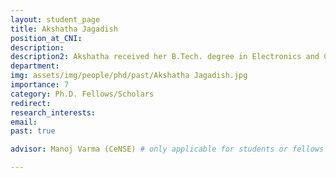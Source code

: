 ```yaml
---
layout: student_page
title: Akshatha Jagadish
position_at_CNI: 
description: 
description2: Akshatha received her B.Tech. degree in Electronics and Communication from PES Institute of Technology, Bangalore in 2015. She worked as Associate Software Engineer for Automotive Functional Safety at Robert Bosch Engineering and Business Solutions, India during 2015-17. She is currently a PhD student in RBCCPS where her current research area is autonomous swarm robots. Her research focusses on modelling and control of the swarm of micro-robots in Low Reynold’s number environment.
department:
img: assets/img/people/phd/past/Akshatha Jagadish.jpg
importance: 7
category: Ph.D. Fellows/Scholars
redirect: 
research_interests: 
email: 
past: true

advisor: Manoj Varma (CeNSE) # only applicable for students or fellows

---
```


